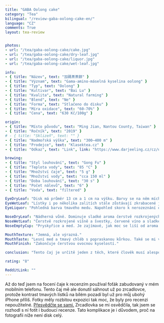 ```yaml
---
title: "GABA Oolong cake"
category: "Tea"
bilingual: "/review-gaba-oolong-cake-en/"
language: "CZ"
comments: True
layout: tea-review


photos:
- url: "/tea/gaba-oolong-cake/cake.jpg"	
- url: "/tea/gaba-oolong-cake/dry-leaf.jpg"
- url: "/tea/gaba-oolong-cake/liquor.jpg"
- url: "/tea/gaba-oolong-cake/wet-leaf.jpg"

info:
- { title: "Název", text: "加碼茶茶餅" }
- { title: "Význam", text: "Gama-amino-máselná kyselina oolong" }
- { title: "Typ", text: "Oolong" }
- { title: "Kultivar", text: "Bai Lu" }
- { title: "Kvalita", text: "Natural farming" }
- { title: "Blend", text: "Ne" }
- { title: "Forma", text: "Stlačeno do disku" }
- { title: "Míra oxidace", text: "60-70%" }
- { title: "Cena", text: "630 Kč/100g" }

origin:
- { title: "Místo původu", text: "Ming Jian, Nantou County, Taiwan" }
- { title: "Ročník", text: "2019" }
# - { title: "Sklizeň", text: "" }
- { title: "Nadmořská výška", text: "300–400 m" }
- { title: "Prodejce", text: "Klasektea.cz" }
- { title: "Odkaz", text: "Link", link: "https://www.darjeeling.cz/cz/oolong/gaba-oolong-tea-cake-1840" }

brewing:
- { title: "Styl louhování", text: "Gong Fu" }
- { title: "Teplota vody", text: "85 °C" }
- { title: "Množství čaje", text: "5 g" }
- { title: "Množství vody", text: "cca 150 ml" }
- { title: "Doba louhování", text: "30 s" }
- { title: "Počet nálevů", text: "6" }
- { title: "Voda", text: "filtered" }

EyeDryLeaf: "Disk má průměr 13 cm a 1 cm na výšku. Barvy se na něm míchají, jako na obrazu Vincenta van Gogha. Mísí se zde spousta odstínů hnědé barvy. Nejtmavší odstín připomíná barvu typickou pro staré ztmavlé obrazy v kostelech a nejsvětlejší tmavý karamel."
EyeWetLeaf: "Lístky i po několika zalitích stále zůstávají zkrabacené jako krepák. Konvička vypadá jako plná vlhkého havraního peří."
EyeLiquor: "Pohledná barva tmavého medu. Napohled skoro k nerozeznání od karibských rumů."

NoseDryLeaf: "Nádherná vůně. Dominuje sladké aroma čerstvě rozkrojených peckovic. Také je cítit svařák s pomeranči z vánočního trhu na Staroměstském náměstí."
NoseWetLeaf: "Čerstvě rozkrojené višně a švestky, červené víno a sladké pečivo."
NoseEmptyCup: "Pryskyřice a med. Je zajímavé, jak moc se liší od aroma lístků."

MouthTexture: "Jemná, ale výrazná."
MouthTaste: "Lesní med a tmavý chléb s popraskanou kůrkou. Také se mi vybavily ořechy v cukrkandlu, které mi rodiče jako dítěti kupovali na pouti."
MouthFinish: "Zakončuje čerstvou ovocnou kyselostí."

conclusion: "Tento čaj je určitě jeden z těch, které člověk musí alespoň jednou za život zkusit. Nejen kvůli jeho unikátnosti, ale i kvůli jeho jednoduché přípravě. Je to totiž jeden z mála čajů, které vůbec nehořknou, a to i při louhování dlouhou dobu. Moc ho doporučuji lidem, co ještě nemají mnoho zkušeností s přípravou čaje."

rating: "8"

RedditLink: ""
---
```


Až do teď jsem na focení čaje k recenzím používal foťák zabudovaný v mém mobilním telefonu. Tento čaj mě ale donutil sáhnout už po zrcadlovce, protože kontrast tmavých lístků na bílém pozadí byl už pro můj ubohý iPhone příliš. Fotky měly rozbitou expozici tak moc, že byly pro recenzi nepoužitelné. <a href="/tea/gaba-oolong-cake/cake-unused.jpg">Přesvědčte se sami.</a> Zrcadlovka se mi osvědčila, tak jsem se rozhodl s ní fotit i budoucí recenze. Tato komplikace je i důvodem, proč na fotografii níže není disk celý.
